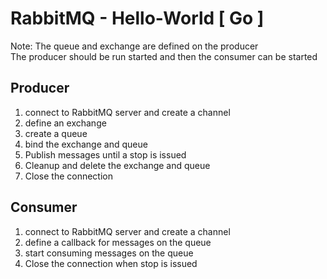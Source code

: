 # RabbitMQ - Hello-World [ Go ]

Note: The queue and exchange are defined on the producer <br>
       The producer should be run started and then the consumer can be started
## Producer

1. connect to RabbitMQ server and create a channel
1. define an exchange
1. create a queue
1. bind the exchange and queue
1. Publish messages until a stop is issued
1. Cleanup and delete the exchange and queue
1. Close the connection



## Consumer

1. connect to RabbitMQ server and create a channel
1. define a callback for messages on the queue
1. start consuming messages on the queue
1. Close the connection when stop is issued


